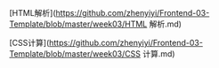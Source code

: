 

[HTML解析](https://github.com/zhenyiyi/Frontend-03-Template/blob/master/week03/HTML 解析.md)

[CSS计算](https://github.com/zhenyiyi/Frontend-03-Template/blob/master/week03/CSS 计算.md)


